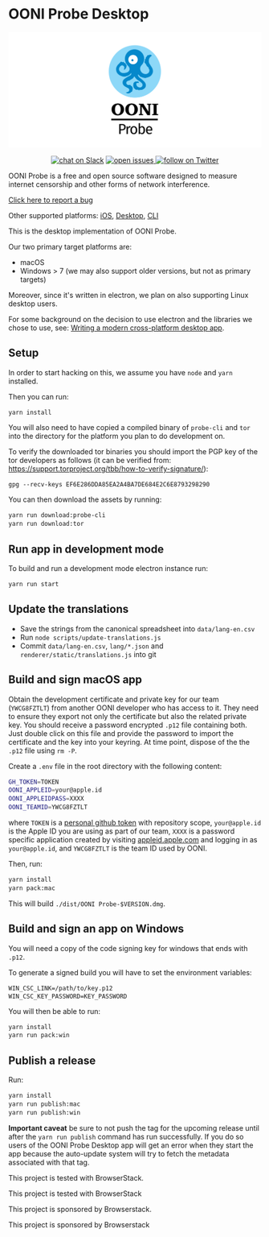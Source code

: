 # OONI Probe Desktop

[![OONI Probe Desktop](assets/OONIProbeLogo.png)](https://ooni.org)

<p align="center">
  <a href="https://slack.openobservatory.org/">
        <img src="https://slack.openobservatory.org/badge.svg"
            alt="chat on Slack"></a>

  <a href="https://github.com/ooni/probe/issues?q=label%3Aooni%2Fprobe-desktop">
    <img src="https://img.shields.io/github/issues/ooni/probe/ooni/probe-desktop" alt="open issues">
  </a>

  <a href="https://twitter.com/intent/follow?screen_name=OpenObservatory">
    <img src="https://img.shields.io/twitter/follow/OpenObservatory?style=social&logo=twitter"
    alt="follow on Twitter"></a>
</p>

OONI Probe is a free and open source software designed to measure internet
censorship and other forms of network interference.

[Click here to report a bug](https://github.com/ooni/probe/issues/new)

Other supported platforms: [iOS](https://github.com/ooni/probe-ios), [Desktop](https://github.com/ooni/probe-desktop), [CLI](https://github.com/ooni/probe-cli)

This is the desktop implementation of OONI Probe.

Our two primary target platforms are:

- macOS
- Windows > 7 (we may also support older versions, but not as primary targets)

Moreover, since it's written in electron, we plan on also supporting Linux desktop users.

For some background on the decision to use electron and the libraries we chose
to use, see: [Writing a modern cross-platform desktop
app](https://ooni.torproject.org/post/writing-a-modern-cross-platform-desktop-app/).

## Setup

In order to start hacking on this, we assume you have `node` and `yarn`
installed.

Then you can run:

```bash
yarn install
```

You will also need to have copied a compiled binary of `probe-cli` and `tor`
into the directory for the platform you plan to do development on.

To verify the downloaded tor binaries you should import the PGP key of the tor
developers as follows (it can be verified from:
https://support.torproject.org/tbb/how-to-verify-signature/):
```
gpg --recv-keys EF6E286DDA85EA2A4BA7DE684E2C6E8793298290
```

You can then download the assets by running:

```bash
yarn run download:probe-cli
yarn run download:tor
```

## Run app in development mode

To build and run a development mode electron instance run:

```bash
yarn run start
```

## Update the translations

- Save the strings from the canonical spreadsheet into `data/lang-en.csv`
- Run `node scripts/update-translations.js`
- Commit `data/lang-en.csv`, `lang/*.json` and `renderer/static/translations.js`
into git

## Build and sign macOS app

Obtain the development certificate and private key for our team (`YWCG8FZTLT`)
from another OONI developer who has access to it. They need to ensure they export
not only the certificate but also the related private key. You should receive a
password encrypted `.p12` file containing both. Just double click on this file and
provide the password to import the certificate and the key into your keyring. At
time point, dispose of the the `.p12` file using `rm -P`.

Create a `.env` file in the root directory with the following content:

```bash
GH_TOKEN=TOKEN
OONI_APPLEID=your@apple.id
OONI_APPLEIDPASS=XXXX
OONI_TEAMID=YWCG8FZTLT
```

where `TOKEN` is a [personal github token](https://github.com/settings/tokens/new)
with repository scope, `your@apple.id` is the Apple ID you are using as part of our
team, `XXXX` is a password specific application created by visiting
[appleid.apple.com](https://appleid.apple.com) and logging in as `your@apple.id`, and
`YWCG8FZTLT` is the team ID used by OONI.

Then, run:

```bash
yarn install
yarn pack:mac
```

This will build `./dist/OONI Probe-$VERSION.dmg`.

## Build and sign an app on Windows

You will need a copy of the code signing key for windows that ends with `.p12`.

To generate a signed build you will have to set the environment variables:
```
WIN_CSC_LINK=/path/to/key.p12
WIN_CSC_KEY_PASSWORD=KEY_PASSWORD
```

You will then be able to run:
```bash
yarn install
yarn run pack:win
```

## Publish a release

Run:

```bash
yarn install
yarn run publish:mac
yarn run publish:win
```

**Important caveat** be sure to not push the tag for the upcoming release until
after the `yarn run publish` command has run successfully. If you do so users
of the OONI Probe Desktop app will get an error when they start the app because
the auto-update system will try to fetch the metadata associated with that tag.


This project is tested with BrowserStack.

This project is tested with BrowserStack

This project is sponsored by Browserstack.

This project is sponsored by Browserstack
